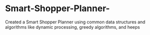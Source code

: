 # Smart-Shopper-Planner-
Created a Smart Shopper Planner using common data structures and algorithms like dynamic processing, greedy algorithms, and heeps
